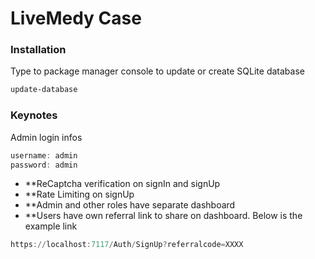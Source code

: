 # LiveMedy Case

### Installation
Type to package manager console to update or create SQLite database
```powershell
update-database
```

### Keynotes
Admin login infos
```powershell
username: admin
password: admin
```

- **ReCaptcha verification on signIn and signUp
- **Rate Limiting on signUp
- **Admin and other roles have separate dashboard
- **Users have own referral link to share on dashboard. Below is the example link
```powershell
https://localhost:7117/Auth/SignUp?referralcode=XXXX
```

